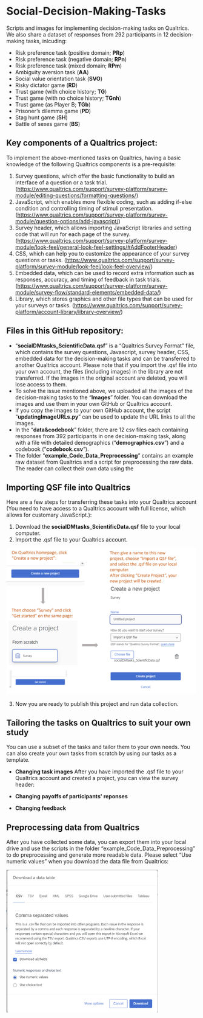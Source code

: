 # Social-Decision-Making-Tasks
Scripts and images for implementing decision-making tasks on Qualtrics.
We also share a dataset of responses from 292 participants in 12 decision-making tasks, inlcuding:
* Risk preference task (positive domain; **PRp**)
* Risk preference task (negative domain; **RPn**)
* Risk preference task (mixed domain; **RPm**)
* Ambiguity aversion task (**AA**)
* Social value orientation task (**SVO**)
* Risky dictator game (**RD**)
* Trust game (with choice history; **TG**)
* Trust game (with no choice history; **TGnh**)
* Trust game (as Player B; **TGb**)
* Prisoner’s dilemma game (**PD**)
* Stag hunt game (**SH**)
* Battle of sexes game (**BS**) 



## Key components of a Qualtrics project:
To implement the above-mentioned tasks on Qualtrics, having a basic knowledge of the following Qualtrics components is a pre-requisite:
1.	Survey questions, which offer the basic functionality to build an interface of a question or a task trial. (https://www.qualtrics.com/support/survey-platform/survey-module/editing-questions/formatting-questions/)
2.	JavaScript, which enables more flexible coding, such as adding if-else condition and controlling timing of stimuli presentation. (https://www.qualtrics.com/support/survey-platform/survey-module/question-options/add-javascript/) 
3.	Survey header, which allows importing JavaScript libraries and setting code that will run for each page of the survey. (https://www.qualtrics.com/support/survey-platform/survey-module/look-feel/general-look-feel-settings/#AddFooterHeader)
4.	CSS, which can help you to customize the appearance of your survey questions or tasks. (https://www.qualtrics.com/support/survey-platform/survey-module/look-feel/look-feel-overview/)
5.	Embedded data, which can be used to record extra information such as responses, accuracy, and timing of feedback in task trials. (https://www.qualtrics.com/support/survey-platform/survey-module/survey-flow/standard-elements/embedded-data/) 
6.	Library, which stores graphics and other file types that can be used for your surveys or tasks. (https://www.qualtrics.com/support/survey-platform/account-library/library-overview/)

## Files in this GitHub repository: 
* “**socialDMtasks_ScientificData.qsf**” is a “Qualtrics Survey Format” file, which contains the survey questions, Javascript, survey header, CSS, embedded data for the decision-making tasks and can be transferred to another Qualtrics account. Please note that if you import the .qsf file into your own account, the files (including images) in the library are not transferred. If the images in the original account are deleted, you will lose access to them.
* To solve the issue mentioned above, we uploaded all the images of the decision-making tasks to the “**Images**” folder. You can download the images and use them in your own GitHub or Qualtrics account.
* If you copy the images to your own GitHub account, the script “**updatingImageURLs.py**” can be used to update the URL links to all the images.
* In the “**data&codebook**” folder, there are 12 csv files each containing responses from 392 participants in one decision-making task, along with a file with detailed demographics (“**demographics.csv**”) and a codebook (“**codebook.csv**”).
* The folder “**example_Code_Data_Preprocessing**” contains an example raw dataset from Qualtrics and a script for preprocessing the raw data. The reader can collect their own data using the   

## Importing QSF file into Qualtrics
Here are a few steps for transferring these tasks into your Qualtrics account (You need to have access to a Qualtrics account with full license, which allows for customary JavaScript.):
1.	Download the **socialDMtasks_ScientificData.qsf** file to your local computer.
2.	Import the .qsf file to your Qualtrics account.
<img src="https://raw.githubusercontent.com/ntu-cam-clic/Social_Decision_Making_Tasks/main/README%20Figures/ImportQSF.png" alt="alt text" width="500">

3.	Now you are ready to publish this project and run data collection.
## Tailoring the tasks on Qualtrics to suit your own study
You can use a subset of the tasks and tailor them to your own needs. You can also create your own tasks from scratch by using our tasks as a template.

* **Changing task images**
After you have imported the .qsf file to your Qualtrics account and created a project, you can view the survey header:


* **Changing payoffs of participants' reponses**

* **Changing feedback**

## Preprocessing data from Qualtrics
After you have collected some data, you can export them into your local drive and use the scripts in the folder “example_Code_Data_Preprocessing” to do preprocessing and generate more readable data.
Please select “Use numeric values” when you download the data file from Qualtrics:

<img src="https://raw.githubusercontent.com/ntu-cam-clic/Social_Decision_Making_Tasks/main/README%20Figures/downloadDatatable.png" alt="alt text" width="400">
